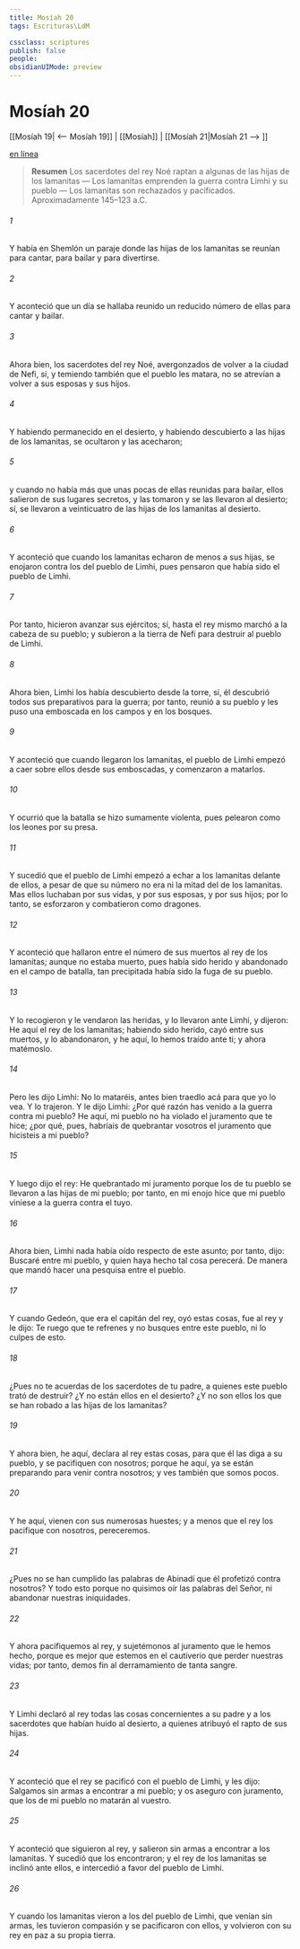 ```yaml
---
title: Mosíah 20
tags: Escrituras\LdM

cssclass: scriptures
publish: false
people:
obsidianUIMode: preview
---
```


# Mosíah 20
[[Mosíah 19| <-- Mosíah 19]] | [[Mosíah]] | [[Mosíah 21|Mosíah 21 --> ]]

[en línea](https://churchofjesuschrist.org/study/scriptures/bofm/mosiah/20?lang=spa)

> __Resumen__
Los sacerdotes del rey Noé raptan a algunas de las hijas de los lamanitas — Los lamanitas emprenden la guerra contra Limhi y su pueblo — Los lamanitas son rechazados y pacificados. Aproximadamente 145–123 a.C.

###### 1 
Y había en Shemlón un paraje donde las hijas de los lamanitas se reunían para cantar, para bailar y para divertirse.

###### 2 
Y aconteció que un día se hallaba reunido un reducido número de ellas para cantar y bailar.

###### 3 
Ahora bien, los sacerdotes del rey Noé, avergonzados de volver a la ciudad de Nefi, sí, y temiendo también que el pueblo les matara, no se atrevían a volver a sus esposas y sus hijos.

###### 4 
Y habiendo permanecido en el desierto, y habiendo descubierto a las hijas de los lamanitas, se ocultaron y las acecharon;

###### 5 
y cuando no había más que unas pocas de ellas reunidas para bailar, ellos salieron de sus lugares secretos, y las tomaron y se las llevaron al desierto; sí, se llevaron a veinticuatro de las hijas de los lamanitas al desierto.

###### 6 
Y aconteció que cuando los lamanitas echaron de menos a sus hijas, se enojaron contra los del pueblo de Limhi, pues pensaron que había sido el pueblo de Limhi.

###### 7 
Por tanto, hicieron avanzar sus ejércitos; sí, hasta el rey mismo marchó a la cabeza de su pueblo; y subieron a la tierra de Nefi para destruir al pueblo de Limhi.

###### 8 
Ahora bien, Limhi los había descubierto desde la torre, sí, él descubrió todos sus preparativos para la guerra; por tanto, reunió a su pueblo y les puso una emboscada en los campos y en los bosques.

###### 9 
Y aconteció que cuando llegaron los lamanitas, el pueblo de Limhi empezó a caer sobre ellos desde sus emboscadas, y comenzaron a matarlos.

###### 10 
Y ocurrió que la batalla se hizo sumamente violenta, pues pelearon como los leones por su presa.

###### 11 
Y sucedió que el pueblo de Limhi empezó a echar a los lamanitas delante de ellos, a pesar de que su número no era ni la mitad del de los lamanitas. Mas ellos luchaban por sus vidas, y por sus esposas, y por sus hijos; por lo tanto, se esforzaron y combatieron como dragones.

###### 12 
Y aconteció que hallaron entre el número de sus muertos al rey de los lamanitas; aunque no estaba muerto, pues había sido herido y abandonado en el campo de batalla, tan precipitada había sido la fuga de su pueblo.

###### 13 
Y lo recogieron y le vendaron las heridas, y lo llevaron ante Limhi, y dijeron: He aquí el rey de los lamanitas; habiendo sido herido, cayó entre sus muertos, y lo abandonaron, y he aquí, lo hemos traído ante ti; y ahora matémoslo.

###### 14 
Pero les dijo Limhi: No lo mataréis, antes bien traedlo acá para que yo lo vea. Y lo trajeron. Y le dijo Limhi: ¿Por qué razón has venido a la guerra contra mi pueblo? He aquí, mi pueblo no ha violado el juramento que te hice; ¿por qué, pues, habríais de quebrantar vosotros el juramento que hicisteis a mi pueblo?

###### 15 
Y luego dijo el rey: He quebrantado mi juramento porque los de tu pueblo se llevaron a las hijas de mi pueblo; por tanto, en mi enojo hice que mi pueblo viniese a la guerra contra el tuyo.

###### 16 
Ahora bien, Limhi nada había oído respecto de este asunto; por tanto, dijo: Buscaré entre mi pueblo, y quien haya hecho tal cosa perecerá. De manera que mandó hacer una pesquisa entre el pueblo.

###### 17 
Y cuando Gedeón, que era el capitán del rey, oyó estas cosas, fue al rey y le dijo: Te ruego que te refrenes y no busques entre este pueblo, ni lo culpes de esto.

###### 18 
¿Pues no te acuerdas de los sacerdotes de tu padre, a quienes este pueblo trató de destruir? ¿Y no están ellos en el desierto? ¿Y no son ellos los que se han robado a las hijas de los lamanitas?

###### 19 
Y ahora bien, he aquí, declara al rey estas cosas, para que él las diga a su pueblo, y se pacifiquen con nosotros; porque he aquí, ya se están preparando para venir contra nosotros; y ves también que somos pocos.

###### 20 
Y he aquí, vienen con sus numerosas huestes; y a menos que el rey los pacifique con nosotros, pereceremos.

###### 21 
¿Pues no se han cumplido las palabras de Abinadí que él profetizó contra nosotros? Y todo esto porque no quisimos oír las palabras del Señor, ni abandonar nuestras iniquidades.

###### 22 
Y ahora pacifiquemos al rey, y sujetémonos al juramento que le hemos hecho, porque es mejor que estemos en el cautiverio que perder nuestras vidas; por tanto, demos fin al derramamiento de tanta sangre.

###### 23 
Y Limhi declaró al rey todas las cosas concernientes a su padre y a los sacerdotes que habían huido al desierto, a quienes atribuyó el rapto de sus hijas.

###### 24 
Y aconteció que el rey se pacificó con el pueblo de Limhi, y les dijo: Salgamos sin armas a encontrar a mi pueblo; y os aseguro con juramento, que los de mi pueblo no matarán al vuestro.

###### 25 
Y aconteció que siguieron al rey, y salieron sin armas a encontrar a los lamanitas. Y sucedió que los encontraron; y el rey de los lamanitas se inclinó ante ellos, e intercedió a favor del pueblo de Limhi.

###### 26 
Y cuando los lamanitas vieron a los del pueblo de Limhi, que venían sin armas, les tuvieron compasión y se pacificaron con ellos, y volvieron con su rey en paz a su propia tierra.

